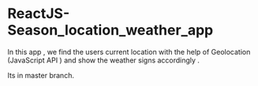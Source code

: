 # ReactJS-Season_location_weather_app
In this app , we find the users current location with the help of Geolocation (JavaScript API ) and show the weather signs accordingly .

Its in master branch.
